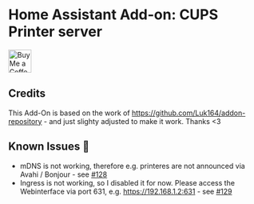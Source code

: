 # Home Assistant Add-on: CUPS Printer server

<a href='https://ko-fi.com/MaxWinterstein' target='_blank'><img height='35' style='border:0px;height:46px;' src='https://az743702.vo.msecnd.net/cdn/kofi3.png?v=0' border='0' alt='Buy Me a Coffee at ko-fi.com'></a>

## Credits

This Add-On is based on the work of https://github.com/Luk164/addon-repository - and just slighty adjusted to make it work. Thanks <3

## Known Issues 🚨

- mDNS is not working, therefore e.g. printeres are not announced via Avahi / Bonjour - see [#128](https://github.com/MaxWinterstein/homeassistant-addons/issues/128)
- Ingress is not working, so I disabled it for now. Please access the Webinterface via port 631, e.g. https://192.168.1.2:631 - see [#129](https://github.com/MaxWinterstein/homeassistant-addons/issues/129)
